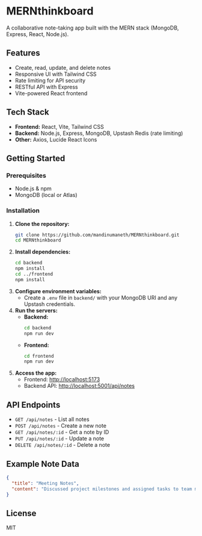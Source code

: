 # MERNthinkboard

A collaborative note-taking app built with the MERN stack (MongoDB, Express, React, Node.js).

## Features

- Create, read, update, and delete notes
- Responsive UI with Tailwind CSS
- Rate limiting for API security
- RESTful API with Express
- Vite-powered React frontend

## Tech Stack

- **Frontend:** React, Vite, Tailwind CSS
- **Backend:** Node.js, Express, MongoDB, Upstash Redis (rate limiting)
- **Other:** Axios, Lucide React Icons

## Getting Started

### Prerequisites

- Node.js & npm
- MongoDB (local or Atlas)

### Installation

1. **Clone the repository:**
   ```bash
   git clone https://github.com/mandinumaneth/MERNthinkboard.git
   cd MERNthinkboard
   ```
2. **Install dependencies:**
   ```bash
   cd backend
   npm install
   cd ../frontend
   npm install
   ```
3. **Configure environment variables:**
   - Create a `.env` file in `backend/` with your MongoDB URI and any Upstash credentials.
4. **Run the servers:**
   - **Backend:**
     ```bash
     cd backend
     npm run dev
     ```
   - **Frontend:**
     ```bash
     cd frontend
     npm run dev
     ```
5. **Access the app:**
   - Frontend: [http://localhost:5173](http://localhost:5173)
   - Backend API: [http://localhost:5001/api/notes](http://localhost:5001/api/notes)

## API Endpoints

- `GET /api/notes` - List all notes
- `POST /api/notes` - Create a new note
- `GET /api/notes/:id` - Get a note by ID
- `PUT /api/notes/:id` - Update a note
- `DELETE /api/notes/:id` - Delete a note

## Example Note Data

```json
{
  "title": "Meeting Notes",
  "content": "Discussed project milestones and assigned tasks to team members."
}
```

## License

MIT
